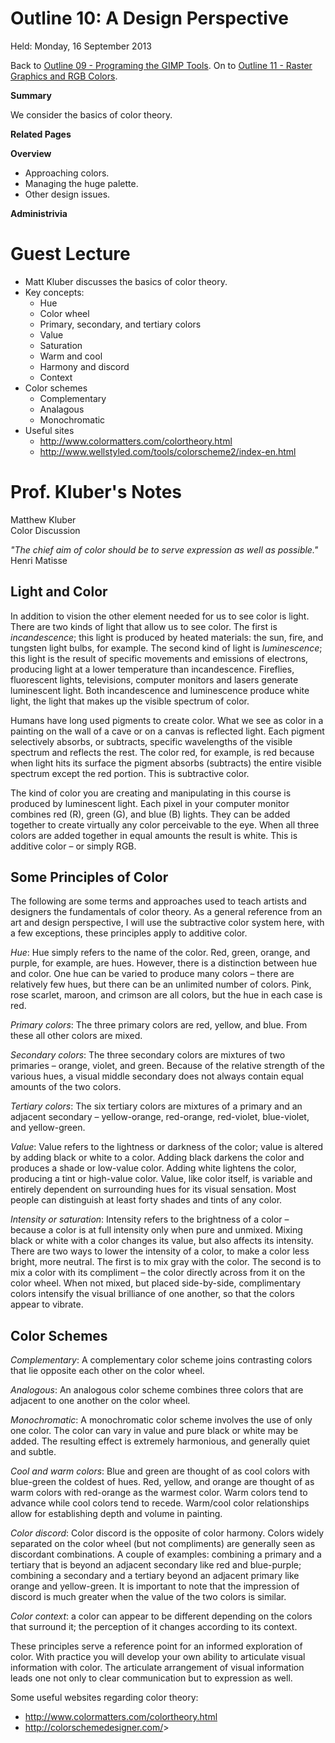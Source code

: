 Outline 10: A Design Perspective
================================

Held: Monday, 16 September 2013

Back to [Outline 09 - Programing the GIMP Tools](outline.09.html).
On to [Outline 11 - Raster Graphics and RGB Colors](outline.11.html).

**Summary**

We consider the basics of color theory.

**Related Pages**


**Overview**

* Approaching colors.
* Managing the huge palette.
* Other design issues.

**Administrivia**


Guest Lecture
=============
* Matt Kluber discusses the basics of color theory.
* Key concepts:
    * Hue
    * Color wheel
    * Primary, secondary, and tertiary colors
    * Value
    * Saturation
    * Warm and cool
    * Harmony and discord
    * Context
* Color schemes
    * Complementary
    * Analagous
    * Monochromatic
* Useful sites
    * <http://www.colormatters.com/colortheory.html>
    * <http://www.wellstyled.com/tools/colorscheme2/index-en.html>

Prof. Kluber's Notes
====================

Matthew Kluber <br>
Color Discussion

*"The chief aim of color should be to serve expression as well as possible."* Henri Matisse

Light and Color
---------------

In addition to vision the other element needed for us to see color is light. There are two kinds of light that allow us to see color. The first is *incandescence*; this light is produced by heated materials: the sun, fire, and tungsten light bulbs, for example. The second kind of light is *luminescence*; this light is the result of specific movements and emissions of electrons, producing light at a lower temperature than incandescence. Fireflies, fluorescent lights, televisions, computer monitors and lasers generate luminescent light. Both incandescence and luminescence produce white light, the light that makes up the visible spectrum of color.

Humans have long used pigments to create color. What we see as color in a painting on the wall of a cave or on a canvas is reflected light. Each pigment selectively absorbs, or subtracts, specific wavelengths of the visible spectrum and reflects the rest. The color red, for example, is red because when light hits its surface the pigment absorbs (subtracts) the entire visible spectrum except the red portion. This is subtractive color.

The kind of color you are creating and manipulating in this course is produced by luminescent light. Each pixel in your computer monitor combines red (R), green (G), and blue (B) lights. They can be added together to create virtually any color perceivable to the eye. When all three colors are added together in equal amounts the result is white. This is additive color – or simply RGB.

Some Principles of Color
------------------------

The following are some terms and approaches used to teach artists and designers the fundamentals of color theory. As a general reference from an art and design perspective, I will use the subtractive color system here, with a few exceptions, these principles apply to additive color.

*Hue*: Hue simply refers to the name of the color. Red, green, orange, and purple, for example, are hues. However, there is a distinction between hue and color. One hue can be varied to produce many colors – there are relatively few hues, but there can be an unlimited number of colors. Pink, rose scarlet, maroon, and crimson are all colors, but the hue in each case is red. 

*Primary colors*: The three primary colors are red, yellow, and blue. From these all other colors are mixed. 

*Secondary colors*: The three secondary colors are mixtures of two primaries – orange, violet, and green. Because of the relative strength of the various hues, a visual middle secondary does not always contain equal amounts of the two colors.

*Tertiary colors*: The six tertiary colors are mixtures of a primary and an adjacent secondary – yellow-orange, red-orange, red-violet, blue-violet, and yellow-green.

*Value*: Value refers to the lightness or darkness of the color; value is altered by adding black or white to a color. Adding black darkens the color and produces a shade or low-value color. Adding white lightens the color, producing a tint or high-value color. Value, like color itself, is variable and entirely dependent on surrounding hues for its visual sensation. Most people can distinguish at least forty shades and tints of any color.

*Intensity or saturation*: Intensity refers to the brightness of a color – because a color is at full intensity only when pure and unmixed. Mixing black or white with a color changes its value, but also affects its intensity. There are two ways to lower the intensity of a color, to make a color less bright, more neutral. The first is to mix gray with the color. The second is to mix a color with its compliment – the color directly across from it on the color wheel. When not mixed, but placed side-by-side, complimentary colors intensify the visual brilliance of one another, so that the colors appear to vibrate. 

Color Schemes
-------------

*Complementary*: A complementary color scheme joins contrasting colors that lie opposite each other on the color wheel.  

*Analogous*: An analogous color scheme combines three colors that are adjacent to one another on the color wheel.  

*Monochromatic*: A monochromatic color scheme involves the use of only one color. The color can vary in value and pure black or white may be added. The resulting effect is extremely harmonious, and generally quiet and subtle.

*Cool and warm colors*: Blue and green are thought of as cool colors with blue-green the coldest of hues. Red, yellow, and orange are thought of as warm colors with red-orange as the warmest color. Warm colors tend to advance while cool colors tend to recede. Warm/cool color relationships allow for establishing depth and volume in painting. 

*Color discord*: Color discord is the opposite of color harmony. Colors widely separated on the color wheel (but not compliments) are generally seen as discordant combinations. A couple of examples: combining a primary and a tertiary that is beyond an adjacent secondary like red and blue-purple; combining a secondary and a tertiary beyond an adjacent primary like orange and yellow-green. It is important to note that the impression of discord is much greater when the value of the two colors is similar.

*Color context*: a color can appear to be different depending on the colors that surround it; the perception of it changes according to its context.

These principles serve a reference point for an informed exploration of color. With practice you will develop your own ability to articulate visual information with color. The articulate arrangement of visual information leads one not only to clear communication but to expression as well. 

Some useful websites regarding color theory:
* <http://www.colormatters.com/colortheory.html>
* <http://colorschemedesigner.com/>>


